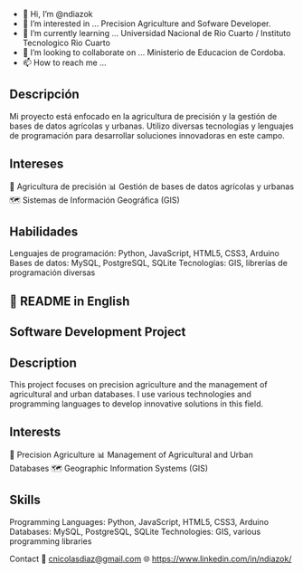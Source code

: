 - 👋 Hi, I’m @ndiazok
- 👀 I’m interested in ... Precision Agriculture and Sofware Developer.
- 🌱 I’m currently learning ... Universidad Nacional de Rio Cuarto / Instituto Tecnologico Rio Cuarto
- 💞️ I’m looking to collaborate on ... Ministerio de Educacion de Cordoba. 
- 📫 How to reach me ...

## Descripción
Mi proyecto está enfocado en la agricultura de precisión y la gestión de bases de datos agrícolas y urbanas. Utilizo diversas tecnologías y lenguajes de programación para desarrollar soluciones innovadoras en este campo.

## Intereses
🌱 Agricultura de precisión
📊 Gestión de bases de datos agrícolas y urbanas
🗺️ Sistemas de Información Geográfica (GIS)

## Habilidades
Lenguajes de programación: Python, JavaScript, HTML5, CSS3, Arduino
Bases de datos: MySQL, PostgreSQL, SQLite
Tecnologías: GIS, librerías de programación diversas

## 📄 README in English

## Software Development Project

## Description
This project focuses on precision agriculture and the management of agricultural and urban databases. I use various technologies and programming languages to develop innovative solutions in this field.

## Interests
🌱 Precision Agriculture
📊 Management of Agricultural and Urban Databases
🗺️ Geographic Information Systems (GIS)

## Skills
Programming Languages: Python, JavaScript, HTML5, CSS3, Arduino
Databases: MySQL, PostgreSQL, SQLite
Technologies: GIS, various programming libraries

Contact
📧 cnicolasdiaz@gmail.com
🌐 https://www.linkedin.com/in/ndiazok/
